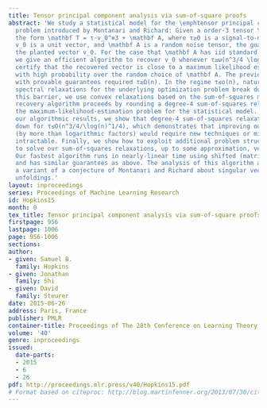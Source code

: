 ```yaml
---
title: Tensor principal component analysis via sum-of-square proofs
abstract: 'We study a statistical model for the \emphtensor principal component analysis
  problem introduced by Montanari and Richard: Given a order-3 tensor \mathbf T of
  the form \mathbf T = τ⋅v_0^⊗3 + \mathbf A, where τ≥0 is a signal-to-noise ratio,
  v_0 is a unit vector, and \mathbf A is a random noise tensor, the goal is to recover
  the planted vector v_0. For the case that \mathbf A has iid standard Gaussian entries,
  we give an efficient algorithm to recover v_0 whenever τ≥ω(n^3/4 \log(n)^1/4), and
  certify that the recovered vector is close to a maximum likelihood estimator, all
  with high probability over the random choice of \mathbf A. The previous best algorithms
  with provable guarantees required τ≥Ω(n). In the regime τ≤o(n), natural tensor-unfolding-based
  spectral relaxations for the underlying optimization problem break down. To go beyond
  this barrier, we use convex relaxations based on the sum-of-squares method. Our
  recovery algorithm proceeds by rounding a degree-4 sum-of-squares relaxations of
  the maximum-likelihood-estimation problem for the statistical model. To complement
  our algorithmic results, we show that degree-4 sum-of-squares relaxations break
  down for τ≤O(n^3/4/\log(n)^1/4), which demonstrates that improving our current guarantees
  (by more than logarithmic factors) would require new techniques or might even be
  intractable. Finally, we show how to exploit additional problem structure in order
  to solve our sum-of-squares relaxations, up to some approximation, very efficiently.
  Our fastest algorithm runs in nearly-linear time using shifted (matrix) power iteration
  and has similar guarantees as above. The analysis of this algorithm also confirms
  a variant of a conjecture of Montanari and Richard about singular vectors of tensor
  unfoldings.'
layout: inproceedings
series: Proceedings of Machine Learning Research
id: Hopkins15
month: 0
tex_title: Tensor principal component analysis via sum-of-square proofs
firstpage: 956
lastpage: 1006
page: 956-1006
sections: 
author:
- given: Samuel B.
  family: Hopkins
- given: Jonathan
  family: Shi
- given: David
  family: Steurer
date: 2015-06-26
address: Paris, France
publisher: PMLR
container-title: Proceedings of The 28th Conference on Learning Theory
volume: '40'
genre: inproceedings
issued:
  date-parts:
  - 2015
  - 6
  - 26
pdf: http://proceedings.mlr.press/v40/Hopkins15.pdf
# Format based on citeproc: http://blog.martinfenner.org/2013/07/30/citeproc-yaml-for-bibliographies/
---
```

